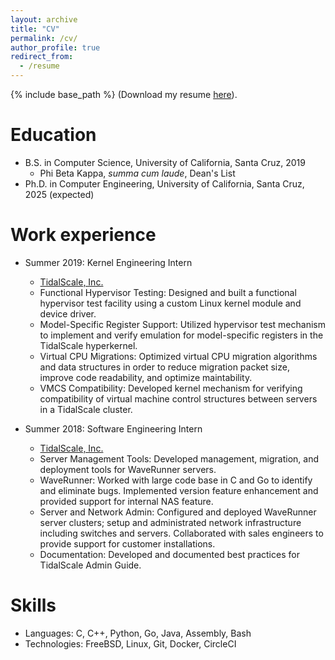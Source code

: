 ```yaml
---
layout: archive
title: "CV"
permalink: /cv/
author_profile: true
redirect_from:
  - /resume
---
```


{% include base_path %}
(Download my resume [here](https://pcwilcox.github.io/files/resume.pdf)).

Education
======
* B.S. in Computer Science, University of California, Santa Cruz, 2019
  * Phi Beta Kappa, _summa cum laude_, Dean's List
* Ph.D. in Computer Engineering, University of California, Santa Cruz, 2025 (expected)

Work experience
======
* Summer 2019: Kernel Engineering Intern
  * [TidalScale, Inc.](https://www.tidalscale.com/)
  * Functional Hypervisor Testing: Designed and built a functional hypervisor test facility using a custom Linux kernel module and device driver.
  * Model-Specific Register Support: Utilized hypervisor test mechanism to implement and verify emulation for model-specific registers in the TidalScale hyperkernel.
  * Virtual CPU Migrations: Optimized virtual CPU migration algorithms and data structures in order to reduce migration packet size, improve code readability, and optimize maintability.
  * VMCS Compatibility: Developed kernel mechanism for verifying compatibility of virtual machine control structures between servers in a TidalScale cluster.


* Summer 2018: Software Engineering Intern
  * [TidalScale, Inc.](https://www.tidalscale.com/)
  * Server Management Tools: Developed management, migration, and deployment tools for WaveRunner servers.
  * WaveRunner: Worked with large code base in C and Go to identify and eliminate bugs. Implemented version feature enhancement and provided support for internal NAS feature.
  * Server and Network Admin: Configured and deployed WaveRunner server clusters; setup and administrated network infrastructure including switches and servers. Collaborated with sales engineers to provide support for customer installations.
  * Documentation: Developed and documented best practices for TidalScale Admin Guide.

Skills
======
* Languages: C, C++, Python, Go, Java, Assembly, Bash
* Technologies: FreeBSD, Linux, Git, Docker, CircleCI
